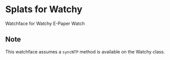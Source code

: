 # Splats for Watchy

Watchface for Watchy E-Paper Watch

## Note
This watchface assumes a `syncNTP` method is available on the Watchy class.